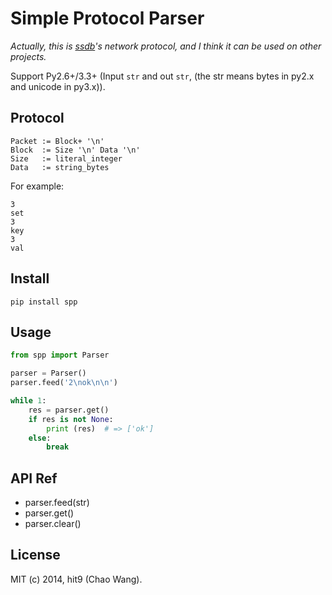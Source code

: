 Simple Protocol Parser
======================

*Actually, this is [ssdb](http://ssdb.io)'s network protocol, and I think it can
be used on other projects.*

Support Py2.6+/3.3+ (Input `str` and out `str`, (the str means bytes in py2.x and unicode in py3.x)).

Protocol
--------

```
Packet := Block+ '\n'
Block  := Size '\n' Data '\n'
Size   := literal_integer
Data   := string_bytes
```

For example:

```
3
set
3
key
3
val

```

Install
--------

```
pip install spp
```

Usage
-----

```python
from spp import Parser

parser = Parser()
parser.feed('2\nok\n\n')

while 1:
    res = parser.get()
    if res is not None:
        print (res)  # => ['ok']
    else:
        break
```

API Ref
-------

- parser.feed(str)
- parser.get()
- parser.clear()

License
-------

MIT (c) 2014, hit9 (Chao Wang).

